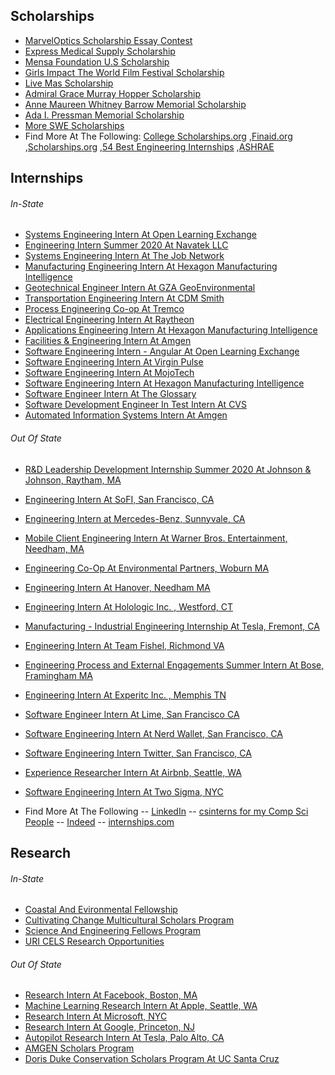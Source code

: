 ## Scholarships
- [MarvelOptics Scholarship Essay Contest](https://www.fastweb.com/college-scholarships/scholarships/165891)
- [Express Medical Supply Scholarship](https://www.fastweb.com/college-scholarships/scholarships/166137)
- [Mensa Foundation U.S Scholarship](https://www.fastweb.com/college-scholarships/scholarships/150224)
- [Girls Impact The World Film Festival Scholarship](https://www.fastweb.com/college-scholarships/scholarships/159658)
- [Live Mas Scholarship](https://www.fastweb.com/college-scholarships/scholarships/170486)
- [Admiral Grace Murray Hopper Scholarship](https://swe.org/scholarships/admiral-grace-murray-hopper-scholarship-est-1992/)
- [Anne Maureen Whitney Barrow Memorial Scholarship](https://swe.org/scholarships/anne-maureen-whitney-barrow-memorial-scholarship-est-1991/)
- [Ada I. Pressman Memorial Scholarship](https://swe.org/scholarships/ada-i-pressman-memorial-scholarship-est-2004/)
- [More SWE Scholarships](https://swe.org/scholarships/)
- Find More At The Following: 
 [College Scholarships.org](http://www.collegescholarships.org/scholarships/engineering-students.htm)
 ,[Finaid.org](https://finaid.org/scholarships/)
 ,[Scholarships.org](https://www.scholarships.com/financial-aid/college-scholarships/scholarships-by-major/engineering-scholarships/)
 ,[54 Best Engineering Internships](https://blog.prepscholar.com/engineering-scholarships)
 ,[ASHRAE](https://www.ashrae.org/communities/student-zone/scholarships-and-grants/undergraduate-engineering-scholarships)



## Internships
###### In-State
- [Systems Engineering Intern At Open Learning Exchange](https://www.linkedin.com/jobs/view/systems-engineering-intern-at-open-learning-exchange-1611318183/?utm_campaign=google_jobs_apply&utm_source=google_jobs_apply&utm_medium=organic)
- [Engineering Intern Summer 2020 At Navatek LLC](https://www.linkedin.com/jobs/view/engineering-intern-summer-2020-at-navatek-llc-1646755322/?utm_campaign=google_jobs_apply&utm_source=google_jobs_apply&utm_medium=organic)
- [Systems Engineering Intern At The Job Network](https://www.linkedin.com/jobs/view/systems-engineering-intern-at-the-job-network-1665751011/?utm_campaign=google_jobs_apply&utm_source=google_jobs_apply&utm_medium=organic)
- [Manufacturing Engineering Intern At Hexagon Manufacturing Intelligence](https://www.linkedin.com/jobs/view/manufacturing-engineering-intern-at-hexagon-manufacturing-intelligence-1582193688/?utm_campaign=google_jobs_apply&utm_source=google_jobs_apply&utm_medium=organic)
- [Geotechnical Engineer Intern At GZA GeoEnvironmental](https://www.glassdoor.com/job-listing/geotechnical-engineer-intern-gza-geoenvironmental-JV_IC1151289_KO0,28_KE29,49.htm?jl=3402466098&utm_campaign=google_jobs_apply&utm_source=google_jobs_apply&utm_medium=organic)
- [Transportation Engineering Intern At CDM Smith](https://www.internships.com/posting/sam_3409128843?utm_campaign=google_jobs_apply&utm_source=google_jobs_apply&utm_medium=organic)
- [Process Engineering Co-op At Tremco](https://www.glassdoor.com/job-listing/process-engineering-co-op-tremco-JV_IC1151305_KO0,25_KE26,32.htm?jl=3442782783&utm_campaign=google_jobs_apply&utm_source=google_jobs_apply&utm_medium=organic)
- [Electrical Engineering Intern At Raytheon](http://jobs.rayjobs.com/TGnewUI/Search/home/HomeWithPreLoad?PageType=JobDetails&partnerid=25258&siteid=5366&jobId=1497331&codes=LIAS&utm_source=linkedin.com&utm_campaign=enterprise&utm_medium=social_media&utm_content=job_posting&ss=paid&dclid=CKSgp6rd4-YCFc6hswodU1MA4w#jobDetails=1497331_5366)
- [Applications Engineering Intern At Hexagon Manufacturing Intelligence](https://www.hexagonmi.com/en-US/about-us/careers/job-openings/usa/applications-engineering-intern-north-kingstown)
- [Facilities & Engineering Intern At Amgen](http://careers.amgen.com/ShowJob/Id/392382/Undergraduate%20Intern%20%e2%80%93%20F%20E%20Infrastructure%20Operations%20%20%20Utilities%20Winter%202020)
- [Software Engineering Intern - Angular At Open Learning Exchange](https://www.wayup.com/i-Education-j-Software-Engineering-Intern-Angular-Open-Learning-Exchange-938532938894352/?cid=23311615732&clickcastid=2579707-1077&refer=cpmxml-Cranston-RI-2725127-2579707&utm_campaign=cpmjobsXML-sscjobs-APPS-Cranston-RI-2725127-2579707&utm_medium=jobxml&utm_source=cpmjobscpa)
- [Software Engineering Intern At Virgin Pulse](https://jobs.jobvite.com/virginpulse/job/oA8rafw3?s=LinkedIn)
- [Software Engineering Intern At MojoTech](https://www.linkedin.com/jobs/search/?currentJobId=1654690598&geoId=104877241&keywords=software%20engineering%20intern&location=Rhode%20Island%2C%20United%20States)
- [Software Engineering Intern At Hexagon Manufacturing Intelligence](https://www.hexagonmi.com/en-US/about-us/careers/job-openings/usa/software-engineering-intern-north-kingstown)
- [Software Engineer Intern At The Glossary](https://www.linkedin.com/jobs/search/?currentJobId=1556084517&geoId=104877241&keywords=software%20engineering%20intern&location=Rhode%20Island%2C%20United%20States)
- [Software Development Engineer In Test Intern At CVS](https://jobs.cvshealth.com/ShowJob/Id/737768/Software%20Development%20Engineer%20in%20Test%20Intern%20(Undergrad)?utm_campaign=alljobs&utm_medium=recruitics_organic&utm_source=linkedinll&rx_c=alljobs&rx_medium=post&rx_paid=0&rx_source=linkedinll&rx_ts=20200101T002501Z&prefilters=none&CloudSearchLocation=none)
- [Automated Information Systems Intern At Amgen](https://www.applytracking.com/x.aspx?method=direct&type=apply&board=D92FCD45-1292-4AE2-B555-D7A273418B42&Job=R-90566&ClientCode=17267)

###### Out Of State
- [R&D Leadership Development Internship Summer 2020 At Johnson & Johnson, Raytham, MA](https://www.linkedin.com/job-apply/1665227856?refId=44859e1f-aad9-4bec-aace-7ce66f01f114&trk=flagship3_search_srp_jobs)
- [Engineering Intern At SoFI, San Francisco, CA](http://jobs.jobvite.com/sofi/job/ouYfbfwC?%26s=LinkedIn&__jvst=Job+Board&__jvsd=LinkedIn)
- [Engineering Intern at Mercedes-Benz, Sunnyvale, CA](https://daimler.taleo.net/careersection/ex/jobdetail.ftl?job=405584&lang=en&portal=101430233)
- [Mobile Client Engineering Intern At Warner Bros. Entertainment, Needham, MA](https://careers.warnermediagroup.com/TGnewUI/Search/home/HomeWithPreLoad?PageType=JobDetails&partnerid=391&siteid=36&jobId=830441)
- [Engineering Co-Op At Environmental Partners, Woburn MA](https://recruiting.paylocity.com/recruiting/jobs/Details/192046/Environmental-Partners-Group-Inc/Engineering-Co-Op?source=JobTarget%20via%20LinkedIn%20PGM%20-%20Variable%20Placement&utm_source=JobTarget&utm_medium=LinkedIn%20PGM%20-%20Variable%20Placement&utm_campaign=Engineering%20Co-Op%20(192046)&_jtochash=p7OX5XIDoNkjI2RKINEQp&_jtocprof=Vk8CnNetB-K33V4iPVxgRq1bAbskWkH_)
- [Engineering Intern At Hanover, Needham MA](https://www.linkedin.com/jobs/search/?currentJobId=1643635619&geoId=90000007&keywords=engineering%20intern&location=Greater%20Boston)
- [Engineering Intern  At Holologic Inc. , Westford, CT](https://hologic.referrals.selectminds.com/jobs/summer-2020-engineering-internship-opportunities-2871)
- [Manufacturing - Industrial Engineering Internship At Tesla, Fremont, CA](https://www.tesla.com/careers/job/id=57000)
- [Engineering Intern At Team Fishel, Richmond VA](https://neuvoo.com/view/?id=fb3f83255e48&oapply=org_v2019-12&source=joveo_bulk2&utm_source=partner&utm_medium=joveo_bulk2&puid=fada3aee3ded3aeabda8dd9d4daefdabadab3aeb3decfdd8ged3addffdd9fed38bdb9bdd9cdcbed3fd)
- [Engineering Process and External Engagements Summer Intern At Bose, Framingham MA](https://boseallaboutme.wd1.myworkdayjobs.com/en-US/Bose_Careers/job/US-MA---Framingham/Engineering-Process-and-External-Engagements-Summer-Intern_R17269?companyApplyUrl=%26Source%3DLinkedIn)
- [Engineering Intern At Experitc Inc. , Memphis TN](https://neuvoo.com/view/?id=da09675d55bb&oapply=org_v2020-01&source=joveo_bulk2&utm_source=partner&utm_medium=joveo_bulk2&puid=fadc3aef3deg3de7bdaadd994dabfaacadab3deb3aeefadeged3cddfedd9fed37bdb9bdd9cdcbed3fd&splitab=1&action=emailAlert)
- [Software Engineer Intern At Lime, San Francisco CA](https://jobs.lever.co/limebike/abbcff74-b22f-4a84-84d6-1bc3919eabb1?lever-origin=applied&lever-source%255B%255D=linkedin-job-wrapping)
- [Software Engineering Intern At Nerd Wallet, San Francisco, CA](https://www.nerdwallet.com/careers/job/1799768)
- [Software Engineering Intern Twitter, San Francisco, CA](https://jobs.smartrecruiters.com/oneclick-ui/company/122273559/job/1514470938/publication/743999696971770)
- [Experience Researcher Intern At Airbnb, Seattle, WA](https://careers.airbnb.com/positions/1849181/)
- [Software Engineering Intern At Two Sigma, NYC](https://careers.twosigma.com/careers/JobDetail/New-York-New-York-United-States-Software-Engineering-Internship-NYC/5982?source=LinkedIn)

- Find More At The Following 
-- [LinkedIn](http://linkedin.com/)
-- [csinterns for my Comp Sci People](https://www.csinterns.com/)
-- [Indeed](https://www.indeed.com/)
-- [internships.com](https://www.internships.com/engineering)

## Research 

###### In-State
- [Coastal And Evironmental Fellowship](https://web.uri.edu/coastalfellows/)
- [Cultivating Change Multicultural Scholars Program](https://web.uri.edu/cels/msp-app/)
- [Science And Engineering Fellows Program](https://web.uri.edu/cels/sef-application/)
- [URI CELS Research Opportunities](https://web.uri.edu/cels/academics/experiential-learning-opportunities-and-resources/)

###### Out Of State
- [Research Intern At Facebook, Boston, MA](https://www.facebook.com/careers/v2/jobs/520165665499001/?ref=a8lA00000004CFAIA2)
- [Machine Learning Research Intern At Apple, Seattle, WA](https://jobs.apple.com/en-us/details/200074277/ml-research-intern?team=MLAI&board_id=17682)
- [Research Intern At Microsoft, NYC](https://careers.microsoft.com/us/en/job/736979/Undergrad-Research-Intern-NYC-Labs?jobsource=linkedin&utm_source=linkedin&utm_medium=linkedin&utm_campaign=linkedin-feed)
- [Research Intern At Google, Princeton, NJ](https://careers.google.com/jobs/results/94168920430125766-research-intern/?src=Online%2FLinkedIn%2Flinkedin_us&utm_campaign=contract&utm_medium=jobposting&utm_source=linkedin)
- [Autopilot Research Intern At Tesla, Palo Alto, CA](https://www.tesla.com/careers/job/id=53757)
- [AMGEN Scholars Program](https://amgenscholars.com/)
- [Doris Duke Conservation Scholars Program At UC Santa Cruz](https://conservationscholars.ucsc.edu/)